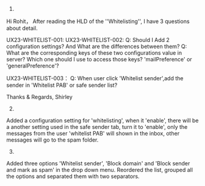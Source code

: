 1.

Hi Rohit，
 After reading the HLD of the ''Whitelisting'', I have 3 questions about detail.

UX23-WHITELIST-001:
UX23-WHITELIST-002:
Q: Should I Add 2 configuration settings? And What are the differences between them? 
Q: What are the corresponding keys of these two configurations value in server? Which one should I use to access those keys? 'mailPreference' or 'generalPreference'?

UX23-WHITELIST-003：
Q: When user click 'Whitelist sender',add the sender in 'Whitelist PAB' or safe sender list?

Thanks & Regards,
Shirley


2.
 
Added a configuration setting for 'whitelisting', when it 'enable', there will be a another setting used in the safe sender tab,
 turn it to 'enable', only the messages from the user 'whitelist PAB'  will shown in the inbox, other messages will go to the spam folder.

3. 

Added three options 'Whitelist sender', 'Block domain' and 'Block sender and mark as spam' in the drop down menu. Reordered the list, grouped all the options and separated them with two separators.
